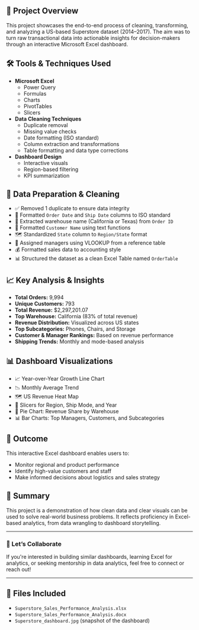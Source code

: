 ## 📁 Project Overview
This project showcases the end-to-end process of cleaning, transforming, and analyzing a US-based Superstore dataset (2014–2017). The aim was to turn raw transactional data into actionable insights for decision-makers through an interactive Microsoft Excel dashboard.

## 🛠️ Tools & Techniques Used
- **Microsoft Excel**
  - Power Query
  - Formulas
  - Charts
  - PivotTables
  - Slicers
- **Data Cleaning Techniques**
  - Duplicate removal
  - Missing value checks
  - Date formatting (ISO standard)
  - Column extraction and transformations
  - Table formatting and data type corrections
- **Dashboard Design**
  - Interactive visuals
  - Region-based filtering
  - KPI summarization

## 🧹 Data Preparation & Cleaning
- ✅ Removed 1 duplicate to ensure data integrity
- 📅 Formatted `Order Date` and `Ship Date` columns to ISO standard
- 🏢 Extracted warehouse name (California or Texas) from `Order ID`
- 👤 Formatted `Customer Name` using text functions
- 🗺️ Standardized `State` column to `Region/State` format
- 👔 Assigned managers using VLOOKUP from a reference table
- 💰 Formatted sales data to accounting style
- 📊 Structured the dataset as a clean Excel Table named `OrderTable`

## 📈 Key Analysis & Insights
- **Total Orders:** 9,994  
- **Unique Customers:** 793  
- **Total Revenue:** $2,297,201.07  
- **Top Warehouse:** California (83% of total revenue)  
- **Revenue Distribution:** Visualized across US states  
- **Top Subcategories:** Phones, Chairs, and Storage  
- **Customer & Manager Rankings:** Based on revenue performance  
- **Shipping Trends:** Monthly and mode-based analysis  

## 📊 Dashboard Visualizations
- 📈 Year-over-Year Growth Line Chart
- 📉 Monthly Average Trend
- 🗺️ US Revenue Heat Map
- 🧭 Slicers for Region, Ship Mode, and Year
- 🥧 Pie Chart: Revenue Share by Warehouse
- 📊 Bar Charts: Top Managers, Customers, and Subcategories

## 🏁 Outcome
This interactive Excel dashboard enables users to:
- Monitor regional and product performance
- Identify high-value customers and staff
- Make informed decisions about logistics and sales strategy

## 📌 Summary
This project is a demonstration of how clean data and clear visuals can be used to solve real-world business problems. It reflects proficiency in Excel-based analytics, from data wrangling to dashboard storytelling.

---

### 🤝 Let’s Collaborate
If you're interested in building similar dashboards, learning Excel for analytics, or seeking mentorship in data analytics, feel free to connect or reach out!

---

## 📎 Files Included
- `Superstore_Sales_Performance_Analysis.xlsx`
- `Superstore_Sales_Performance_Analysis.docx`
- `Superstore_dashboard.jpg` (snapshot of the dashboard)
